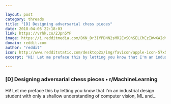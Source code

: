 ```yaml
---

layout: post
category: threads
title: "[D] Designing adversarial chess pieces"
date: 2018-04-05 22:18:03
link: https://vrhk.co/2Jpn5YP
image: https://i.redditmedia.com/BKN_Dr3IfPDNN2sMR2EvSOhSELChEzIWwXAIdtI7EcM.jpg?w=320&s=ef5076d4e55b09668f718bea91b13e9b
domain: reddit.com
author: "reddit"
icon: http://www.redditstatic.com/desktop2x/img/favicon/apple-icon-57x57.png
excerpt: "Hi! Let me preface this by letting you know that I'm an industrial design student with only a shallow understanding of computer vision, ML and..."

---
```


### [D] Designing adversarial chess pieces • r/MachineLearning

Hi! Let me preface this by letting you know that I'm an industrial design student with only a shallow understanding of computer vision, ML and...